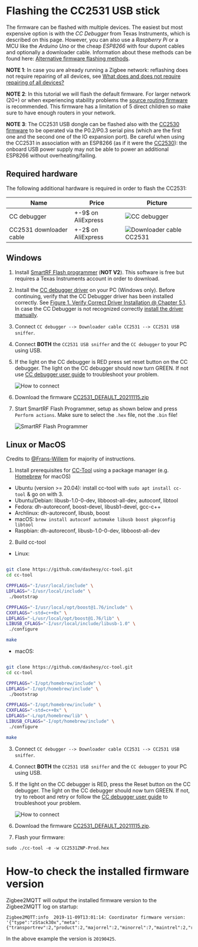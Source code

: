 ---
---

# Flashing the CC2531 USB stick

The firmware can be flashed with multiple devices. The easiest but most expensive option is with the _CC Debugger_ from Texas Instruments, which is described on this page. However, you can also use a _Raspberry Pi_ or a MCU like the _Arduino Uno_ or the cheap _ESP8266_ with four dupont cables and optionally a downloader cable. Information about these methods can be found here: [Alternative firmware flashing methods](./alternative_flashing_methods.md).

**NOTE 1**: In case you are already running a Zigbee network: reflashing does not require repairing of all devices, see [What does and does not require repairing of all devices?](../../faq/README.md#what-does-and-does-not-require-repairing-of-all-devices)

**NOTE 2**: In this tutorial we will flash the default firmware. For larger network (20+) or when experiencing stability problems the [source routing firmware](https://github.com/Koenkk/Z-Stack-firmware/tree/master/coordinator/Z-Stack_Home_1.2/bin/source_routing) is recommended. This firmware has a limitation of 5 direct children so make sure to have enough routers in your network.

**NOTE 3**: The CC2531 USB dongle can be flashed also with the [CC2530 firmware](https://github.com/Koenkk/Z-Stack-firmware/tree/master/coordinator/Z-Stack_Home_1.2/bin/default) to be operated via the P0.2/P0.3 serial pins (which are the first one and the second one of the IO expansion port). Be careful when using the CC2531 in association with an ESP8266 (as if it were the [CC2530](./connecting_cc2530.md#via-an-esp8266)): the onboard USB power supply may not be able to power an additional ESP8266 without overheating/failing.

## Required hardware

The following additional hardware is required in order to flash the CC2531:

| Name                    | Price              | Picture                                                          |
| ----------------------- | ------------------ | ---------------------------------------------------------------- |
| CC debugger             | +-9$ on AliExpress | ![CC debugger](../../../images/cc_debugger.jpg)                  |
| CC2531 downloader cable | +-2$ on AliExpress | ![Downloader cable CC2531](../../../images/downloader_cable.png) |

## Windows

1. Install [SmartRF Flash programmer](http://www.ti.com/tool/flash-programmer) (**NOT V2**). This software is free but requires a Texas Instruments account in order to download.
2. Install the [CC debugger driver](https://www.ti.com/tool/CC-DEBUGGER) on your PC (Windows only). Before continuing, verify that the CC Debugger driver has been installed correctly. See [Figure 1. Verify Correct Driver Installation @ Chapter 5.1](http://www.ti.com/lit/ug/swru197h/swru197h.pdf). In case the CC Debugger is not recognized correctly [install the driver manually](https://www.youtube.com/watch?v=jyKrxxXOvQY).
3. Connect `CC debugger --> Downloader cable CC2531 --> CC2531 USB sniffer`.
4. Connect **BOTH** the `CC2531 USB sniffer` and the `CC debugger` to your PC using USB.
5. If the light on the CC debugger is RED press set reset button on the CC debugger. The light on the CC debugger should now turn GREEN. If not use [CC debugger user guide](http://www.ti.com/lit/ug/swru197h/swru197h.pdf) to troubleshoot your problem.

    ![How to connect](../../../images/connected.jpg)

6. Download the firmware [CC2531_DEFAULT_20211115.zip](https://github.com/Koenkk/Z-Stack-firmware/raw/Z-Stack_Home_1.2_20211115/20211116/coordinator/Z-Stack_Home_1.2/bin/default/CC2531_DEFAULT_20211115.zip)
7. Start SmartRF Flash Programmer, setup as shown below and press `Perform actions`. Make sure to select the `.hex` file, not the `.bin` file!

    ![SmartRF Flash Programmer](../../../images/smartrf.png)

## Linux or MacOS

Credits to [@Frans-Willem](https://github.com/frans-Willem) for majority of instructions.

1. Install prerequisites for [CC-Tool](https://github.com/dashesy/cc-tool) using a package manager (e.g. [Homebrew](https://brew.sh/) for macOS)

- Ubuntu (version >= 20.04): install cc-tool with `sudo apt install cc-tool` & go on with 3.
- Ubuntu/Debian: libusb-1.0-0-dev, libboost-all-dev, autoconf, libtool
- Fedora: dh-autoreconf, boost-devel, libusb1-devel, gcc-c++
- Archlinux: dh-autoreconf, libusb, boost
- macOS: `brew install autoconf automake libusb boost pkgconfig libtool`
- Raspbian: dh-autoreconf, libusb-1.0-0-dev, libboost-all-dev

2. Build cc-tool

- Linux:

```bash

git clone https://github.com/dashesy/cc-tool.git
cd cc-tool

CPPFLAGS="-I/usr/local/include" \
LDFLAGS="-I/usr/local/include" \
 ./bootstrap

CPPFLAGS="-I/usr/local/opt/boost@1.76/include" \
CXXFLAGS="-std=c++0x" \
LDFLAGS="-L/usr/local/opt/boost@1.76/lib" \
LIBUSB_CFLAGS="-I/usr/local/include/libusb-1.0" \
 ./configure

make
```

- macOS:

```bash

git clone https://github.com/dashesy/cc-tool.git
cd cc-tool

CPPFLAGS="-I/opt/homebrew/include" \
LDFLAGS="-I/opt/homebrew/include" \
 ./bootstrap

CPPFLAGS="-I/opt/homebrew/include" \
CXXFLAGS="-std=c++0x" \
LDFLAGS="-L/opt/homebrew/lib" \
LIBUSB_CFLAGS="-I/opt/homebrew/include" \
 ./configure

make
```

3. Connect `CC debugger --> Downloader cable CC2531 --> CC2531 USB sniffer`.
4. Connect **BOTH** the `CC2531 USB sniffer` and the `CC debugger` to your PC using USB.
5. If the light on the CC debugger is RED, press the Reset button on the CC debugger. The light on the CC debugger should now turn GREEN. If not, try to reboot and retry or follow the [CC debugger user guide](http://www.ti.com/lit/ug/swru197h/swru197h.pdf) to troubleshoot your problem.

    ![How to connect](../../../images/connected.jpg)

6. Download the firmware [CC2531_DEFAULT_20211115.zip](https://github.com/Koenkk/Z-Stack-firmware/raw/Z-Stack_Home_1.2_20211115/20211116/coordinator/Z-Stack_Home_1.2/bin/default/CC2531_DEFAULT_20211115.zip).
7. Flash your firmware:

```
sudo ./cc-tool -e -w CC2531ZNP-Prod.hex
```

# How-to check the installed firmware version

Zigbee2MQTT will output the installed firmware version to the Zigbee2MQTT log on startup:

```
Zigbee2MQTT:info  2019-11-09T13:01:14: Coordinator firmware version: '{"type":"zStack30x","meta":{"transportrev":2,"product":2,"majorrel":2,"minorrel":7,"maintrel":2,"revision":20190425}}'
```

In the above example the version is `20190425`.
